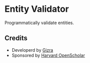 # Entity Validator

Programmatically validate entities.

## Credits

* Developerd by [Gizra](http://gizra.com)
* Sponsored by [Harvard OpenScholar](http://openscholar.harvard.edu/)
